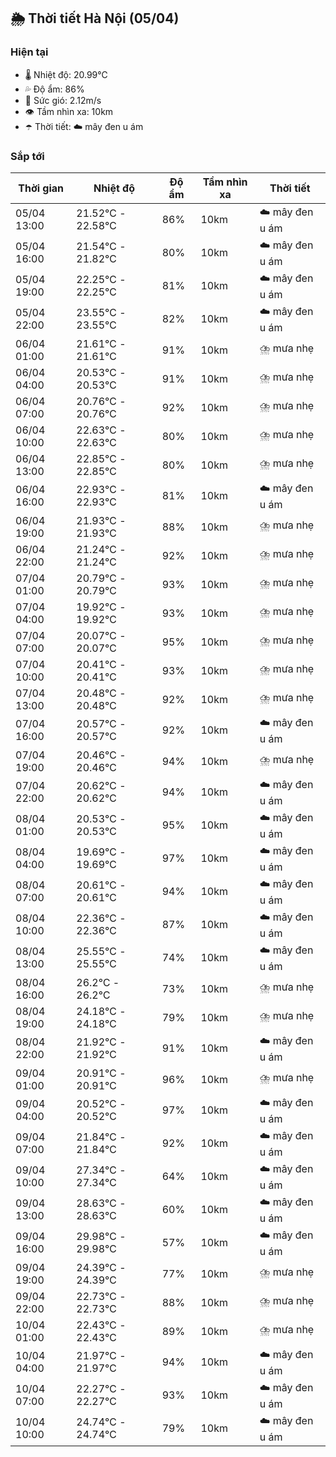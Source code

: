 ## 🌦️ Thời tiết Hà Nội (05/04)

### Hiện tại

- 🌡️ Nhiệt độ: 20.99℃
- 💦 Độ ẩm: 86%
- 💨 Sức gió: 2.12m/s
- 👁️ Tầm nhìn xa: 10km
- ☂️ Thời tiết: ☁️ mây đen u ám

### Sắp tới

| Thời gian | Nhiệt độ | Độ ẩm | Tầm nhìn xa | Thời tiết |
| --- | --- | --- | --- | --- |
| 05/04 13:00 | 21.52℃ - 22.58℃ | 86% | 10km | ☁️ mây đen u ám |
| 05/04 16:00 | 21.54℃ - 21.82℃ | 80% | 10km | ☁️ mây đen u ám |
| 05/04 19:00 | 22.25℃ - 22.25℃ | 81% | 10km | ☁️ mây đen u ám |
| 05/04 22:00 | 23.55℃ - 23.55℃ | 82% | 10km | ☁️ mây đen u ám |
| 06/04 01:00 | 21.61℃ - 21.61℃ | 91% | 10km | ⛈️ mưa nhẹ |
| 06/04 04:00 | 20.53℃ - 20.53℃ | 91% | 10km | ⛈️ mưa nhẹ |
| 06/04 07:00 | 20.76℃ - 20.76℃ | 92% | 10km | ⛈️ mưa nhẹ |
| 06/04 10:00 | 22.63℃ - 22.63℃ | 80% | 10km | ⛈️ mưa nhẹ |
| 06/04 13:00 | 22.85℃ - 22.85℃ | 80% | 10km | ⛈️ mưa nhẹ |
| 06/04 16:00 | 22.93℃ - 22.93℃ | 81% | 10km | ☁️ mây đen u ám |
| 06/04 19:00 | 21.93℃ - 21.93℃ | 88% | 10km | ⛈️ mưa nhẹ |
| 06/04 22:00 | 21.24℃ - 21.24℃ | 92% | 10km | ⛈️ mưa nhẹ |
| 07/04 01:00 | 20.79℃ - 20.79℃ | 93% | 10km | ⛈️ mưa nhẹ |
| 07/04 04:00 | 19.92℃ - 19.92℃ | 93% | 10km | ⛈️ mưa nhẹ |
| 07/04 07:00 | 20.07℃ - 20.07℃ | 95% | 10km | ⛈️ mưa nhẹ |
| 07/04 10:00 | 20.41℃ - 20.41℃ | 93% | 10km | ⛈️ mưa nhẹ |
| 07/04 13:00 | 20.48℃ - 20.48℃ | 92% | 10km | ⛈️ mưa nhẹ |
| 07/04 16:00 | 20.57℃ - 20.57℃ | 92% | 10km | ☁️ mây đen u ám |
| 07/04 19:00 | 20.46℃ - 20.46℃ | 94% | 10km | ⛈️ mưa nhẹ |
| 07/04 22:00 | 20.62℃ - 20.62℃ | 94% | 10km | ☁️ mây đen u ám |
| 08/04 01:00 | 20.53℃ - 20.53℃ | 95% | 10km | ☁️ mây đen u ám |
| 08/04 04:00 | 19.69℃ - 19.69℃ | 97% | 10km | ☁️ mây đen u ám |
| 08/04 07:00 | 20.61℃ - 20.61℃ | 94% | 10km | ☁️ mây đen u ám |
| 08/04 10:00 | 22.36℃ - 22.36℃ | 87% | 10km | ☁️ mây đen u ám |
| 08/04 13:00 | 25.55℃ - 25.55℃ | 74% | 10km | ☁️ mây đen u ám |
| 08/04 16:00 | 26.2℃ - 26.2℃ | 73% | 10km | ⛈️ mưa nhẹ |
| 08/04 19:00 | 24.18℃ - 24.18℃ | 79% | 10km | ⛈️ mưa nhẹ |
| 08/04 22:00 | 21.92℃ - 21.92℃ | 91% | 10km | ☁️ mây đen u ám |
| 09/04 01:00 | 20.91℃ - 20.91℃ | 96% | 10km | ⛈️ mưa nhẹ |
| 09/04 04:00 | 20.52℃ - 20.52℃ | 97% | 10km | ☁️ mây đen u ám |
| 09/04 07:00 | 21.84℃ - 21.84℃ | 92% | 10km | ☁️ mây đen u ám |
| 09/04 10:00 | 27.34℃ - 27.34℃ | 64% | 10km | ☁️ mây đen u ám |
| 09/04 13:00 | 28.63℃ - 28.63℃ | 60% | 10km | ☁️ mây đen u ám |
| 09/04 16:00 | 29.98℃ - 29.98℃ | 57% | 10km | ☁️ mây đen u ám |
| 09/04 19:00 | 24.39℃ - 24.39℃ | 77% | 10km | ⛈️ mưa nhẹ |
| 09/04 22:00 | 22.73℃ - 22.73℃ | 88% | 10km | ⛈️ mưa nhẹ |
| 10/04 01:00 | 22.43℃ - 22.43℃ | 89% | 10km | ⛈️ mưa nhẹ |
| 10/04 04:00 | 21.97℃ - 21.97℃ | 94% | 10km | ☁️ mây đen u ám |
| 10/04 07:00 | 22.27℃ - 22.27℃ | 93% | 10km | ☁️ mây đen u ám |
| 10/04 10:00 | 24.74℃ - 24.74℃ | 79% | 10km | ☁️ mây đen u ám |
